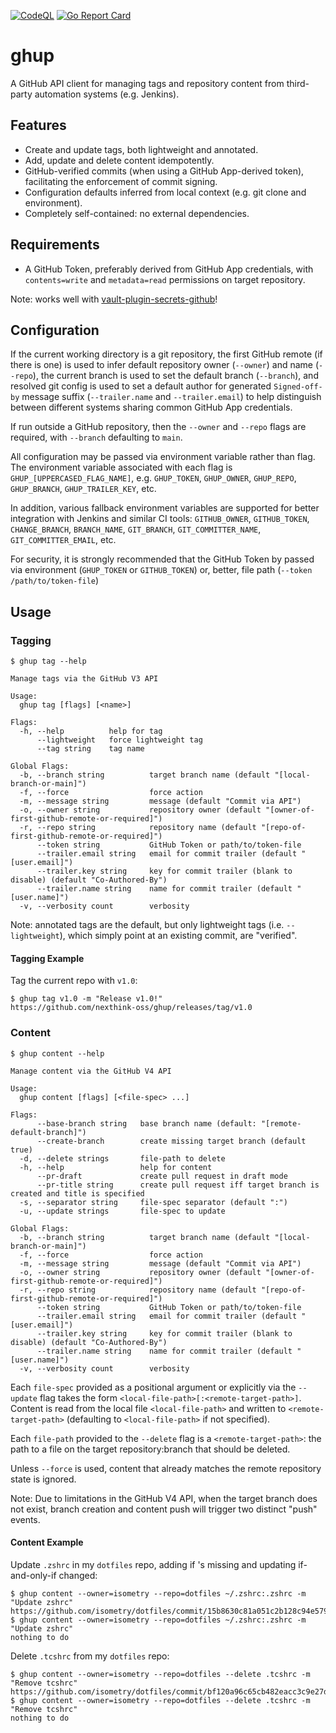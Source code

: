 [![CodeQL](https://github.com/nexthink-oss/ghup/actions/workflows/codeql.yml/badge.svg)](https://github.com/nexthink-oss/ghup/actions/workflows/codeql.yml)
[![Go Report Card](https://goreportcard.com/badge/github.com/nexthink-oss/ghup)](https://goreportcard.com/report/github.com/nexthink-oss/ghup)

# ghup

A GitHub API client for managing tags and repository content from third-party automation systems (e.g. Jenkins).

## Features

* Create and update tags, both lightweight and annotated.
* Add, update and delete content idempotently.
* GitHub-verified commits (when using a GitHub App-derived token), facilitating the enforcement of commit signing.
* Configuration defaults inferred from local context (e.g. git clone and environment).
* Completely self-contained: no external dependencies.

## Requirements

* A GitHub Token, preferably derived from GitHub App credentials, with `contents=write` and `metadata=read` permissions on target repository.

Note: works well with [vault-plugin-secrets-github](https://github.com/martinbaillie/vault-plugin-secrets-github)!

## Configuration

If the current working directory is a git repository, the first GitHub remote (if there is one) is used to infer default repository owner (`--owner`) and name (`--repo`), the current branch is used to set the default branch (`--branch`), and resolved git config is used to set a default author for generated `Signed-off-by` message suffix (`--trailer.name` and `--trailer.email`) to help distinguish between different systems sharing common GitHub App credentials.

If run outside a GitHub repository, then the `--owner` and `--repo` flags are required, with `--branch` defaulting to `main`.

All configuration may be passed via environment variable rather than flag. The environment variable associated with each flag is `GHUP_[UPPERCASED_FLAG_NAME]`, e.g. `GHUP_TOKEN`, `GHUP_OWNER`, `GHUP_REPO`, `GHUP_BRANCH`, `GHUP_TRAILER_KEY`, etc.

In addition, various fallback environment variables are supported for better integration with Jenkins and similar CI tools: `GITHUB_OWNER`, `GITHUB_TOKEN`, `CHANGE_BRANCH`, `BRANCH_NAME`, `GIT_BRANCH`, `GIT_COMMITTER_NAME`, `GIT_COMMITTER_EMAIL`, etc.

For security, it is strongly recommended that the GitHub Token by passed via environment (`GHUP_TOKEN` or `GITHUB_TOKEN`) or, better, file path (`--token /path/to/token-file`)

## Usage

### Tagging

```console
$ ghup tag --help

Manage tags via the GitHub V3 API

Usage:
  ghup tag [flags] [<name>]

Flags:
  -h, --help          help for tag
      --lightweight   force lightweight tag
      --tag string    tag name

Global Flags:
  -b, --branch string          target branch name (default "[local-branch-or-main]")
  -f, --force                  force action
  -m, --message string         message (default "Commit via API")
  -o, --owner string           repository owner (default "[owner-of-first-github-remote-or-required]")
  -r, --repo string            repository name (default "[repo-of-first-github-remote-or-required]")
      --token string           GitHub Token or path/to/token-file
      --trailer.email string   email for commit trailer (default "[user.email]")
      --trailer.key string     key for commit trailer (blank to disable) (default "Co-Authored-By")
      --trailer.name string    name for commit trailer (default "[user.name]")
  -v, --verbosity count        verbosity
```

Note: annotated tags are the default, but only lightweight tags (i.e. `--lightweight`), which simply point at an existing commit, are "verified".

#### Tagging Example

Tag the current repo with `v1.0`:

```console
$ ghup tag v1.0 -m "Release v1.0!"
https://github.com/nexthink-oss/ghup/releases/tag/v1.0
```

### Content

```console
$ ghup content --help

Manage content via the GitHub V4 API

Usage:
  ghup content [flags] [<file-spec> ...]

Flags:
      --base-branch string   base branch name (default: "[remote-default-branch]")
      --create-branch        create missing target branch (default true)
  -d, --delete strings       file-path to delete
  -h, --help                 help for content
      --pr-draft             create pull request in draft mode
      --pr-title string      create pull request iff target branch is created and title is specified
  -s, --separator string     file-spec separator (default ":")
  -u, --update strings       file-spec to update

Global Flags:
  -b, --branch string          target branch name (default "[local-branch-or-main]")
  -f, --force                  force action
  -m, --message string         message (default "Commit via API")
  -o, --owner string           repository owner (default "[owner-of-first-github-remote-or-required]")
  -r, --repo string            repository name (default "[repo-of-first-github-remote-or-required]")
      --token string           GitHub Token or path/to/token-file
      --trailer.email string   email for commit trailer (default "[user.email]")
      --trailer.key string     key for commit trailer (blank to disable) (default "Co-Authored-By")
      --trailer.name string    name for commit trailer (default "[user.name]")
  -v, --verbosity count        verbosity
```

Each `file-spec` provided as a positional argument or explicitly via the `--update` flag takes the form `<local-file-path>[:<remote-target-path>]`. Content is read from the local file `<local-file-path>` and written to `<remote-target-path>` (defaulting to `<local-file-path>` if not specified).

Each `file-path` provided to the `--delete` flag is a `<remote-target-path>`: the path to a file on the target repository:branch that should be deleted.

Unless `--force` is used, content that already matches the remote repository state is ignored.

Note: Due to limitations in the GitHub V4 API, when the target branch does not exist, branch creation and content push will trigger two distinct "push" events.

#### Content Example

Update `.zshrc` in my `dotfiles` repo, adding if 's missing and updating if-and-only-if changed:

```console
$ ghup content --owner=isometry --repo=dotfiles ~/.zshrc:.zshrc -m "Update zshrc"
https://github.com/isometry/dotfiles/commit/15b8630c81a051c2b128c94e5796c5d9c2bc8846
$ ghup content --owner=isometry --repo=dotfiles ~/.zshrc:.zshrc -m "Update zshrc"
nothing to do
```

Delete `.tcshrc` from my `dotfiles` repo:

```console
$ ghup content --owner=isometry --repo=dotfiles --delete .tcshrc -m "Remove tcshrc"
https://github.com/isometry/dotfiles/commit/bf120a96c65cb482eacc3c9e27d2d0935d108eca
$ ghup content --owner=isometry --repo=dotfiles --delete .tcshrc -m "Remove tcshrc"
nothing to do
```
